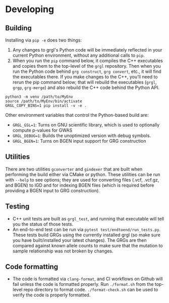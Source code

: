 # Developing

## Building

Installing via `pip -e` does two things:
1. Any changes to grgl's Python code will be immediately reflected in your current Python environment, without any additional calls to `pip`.
2. When you run the `pip` command below, it compiles the C++ executables and copies them to the top-level of the `grgl` repository. Then when you run the Python code behind `grg construct`, `grg convert`, etc., it will find the executables there. If you make changes to the C++, you'll need to rerun the pip command below; that will rebuild the executables (`grgl`, `grgp`, `grg-merge`) and also rebuild the C++ code behind the Python API.

```
python3 -m venv /path/to/MyEnv
source /path/to/MyEnv/bin/activate
GRGL_COPY_BINS=1 pip install -v -e .
```

Other environment variables that control the Python-based build are:
* `GRGL_GSL=1`: Turns on GNU scientific library, which is used to optionally compute p-values for GWAS
* `GRGL_DEBUG=1`: Builds the unoptimized version with debug symbols.
* `GRGL_BGEN=1`: Turns on BGEN input support for GRG construction

## Utilities

There are two utilities `gconverter` and `gindexer` that are built when performing the build either via CMake or python. These utilities can be run with `--help` to see options; they are used for converting files (.vcf, .vcf.gz, and BGEN) to IGD and for indexing BGEN files (which is required before providing a BGEN input to GRG construction).

## Testing

* C++ unit tests are built as `grgl_test`, and running that executable will tell you the status of those tests.
* An end-to-end test can be run via `pytest test/endtoend/run_tests.py`. These tests build GRGs using the currently installed grgl (so make sure you have built/installed your latest changes). The GRGs are then compared against known allele counts to make sure that the mutation to sample relationship was not broken by changes.

## Code formatting

* The code is formatted via `clang-format`, and CI workflows on Github will fail unless the code is formatted properly. Run `./format.sh` from the top-level repo directory to format code. `./format-check.sh` can be used to verify the code is properly formatted.

